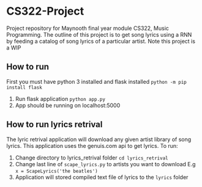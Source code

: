 # CS322-Project
Project repository for Maynooth final year module CS322, Music Programming. The outline of this project is to get song lyrics using a RNN by feeding a catalog of song lyrics of a particular artist. Note this project is a WIP 


## How to run
First you must have python 3 installed and flask installed ```python -m pip install flask```

  1. Run flask application ```python app.py```
  2. App should be running on localhost:5000


## How to run lyrics retrival
The lyric retrival application will download any given artist library of song lyrics. This application uses the genuis.com api to get lyrics. To run:
  1. Change directory to lyrics_retrival folder ```cd lyrics_retrival```
  2. Change last line of ```scape_lyrics.py``` to artists you want to download 
  E.g  ```x = ScapeLyrics('the beatles')```
  3. Application will stored compiled text file of lyrics to the ```lyrics``` folder
